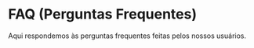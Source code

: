 # FAQ (Perguntas Frequentes)

Aqui respondemos às perguntas frequentes feitas pelos nossos usuários.